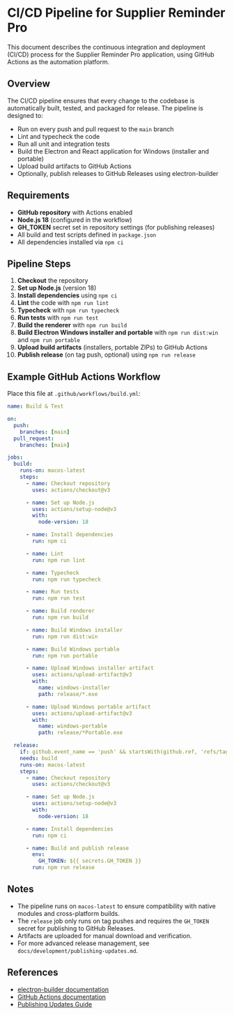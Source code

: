 # CI/CD Pipeline for Supplier Reminder Pro

This document describes the continuous integration and deployment (CI/CD) process for the Supplier Reminder Pro application, using GitHub Actions as the automation platform.

## Overview

The CI/CD pipeline ensures that every change to the codebase is automatically built, tested, and packaged for release. The pipeline is designed to:

- Run on every push and pull request to the `main` branch
- Lint and typecheck the code
- Run all unit and integration tests
- Build the Electron and React application for Windows (installer and portable)
- Upload build artifacts to GitHub Actions
- Optionally, publish releases to GitHub Releases using electron-builder

## Requirements

- **GitHub repository** with Actions enabled
- **Node.js 18** (configured in the workflow)
- **GH_TOKEN** secret set in repository settings (for publishing releases)
- All build and test scripts defined in `package.json`
- All dependencies installed via `npm ci`

## Pipeline Steps

1. **Checkout** the repository
2. **Set up Node.js** (version 18)
3. **Install dependencies** using `npm ci`
4. **Lint** the code with `npm run lint`
5. **Typecheck** with `npm run typecheck`
6. **Run tests** with `npm run test`
7. **Build the renderer** with `npm run build`
8. **Build Electron Windows installer and portable** with `npm run dist:win` and `npm run portable`
9. **Upload build artifacts** (installers, portable ZIPs) to GitHub Actions
10. **Publish release** (on tag push, optional) using `npm run release`

## Example GitHub Actions Workflow

Place this file at `.github/workflows/build.yml`:

```yaml
name: Build & Test

on:
  push:
    branches: [main]
  pull_request:
    branches: [main]

jobs:
  build:
    runs-on: macos-latest
    steps:
      - name: Checkout repository
        uses: actions/checkout@v3

      - name: Set up Node.js
        uses: actions/setup-node@v3
        with:
          node-version: 18

      - name: Install dependencies
        run: npm ci

      - name: Lint
        run: npm run lint

      - name: Typecheck
        run: npm run typecheck

      - name: Run tests
        run: npm run test

      - name: Build renderer
        run: npm run build

      - name: Build Windows installer
        run: npm run dist:win

      - name: Build Windows portable
        run: npm run portable

      - name: Upload Windows installer artifact
        uses: actions/upload-artifact@v3
        with:
          name: windows-installer
          path: release/*.exe

      - name: Upload Windows portable artifact
        uses: actions/upload-artifact@v3
        with:
          name: windows-portable
          path: release/*Portable.exe

  release:
    if: github.event_name == 'push' && startsWith(github.ref, 'refs/tags/')
    needs: build
    runs-on: macos-latest
    steps:
      - name: Checkout repository
        uses: actions/checkout@v3

      - name: Set up Node.js
        uses: actions/setup-node@v3
        with:
          node-version: 18

      - name: Install dependencies
        run: npm ci

      - name: Build and publish release
        env:
          GH_TOKEN: ${{ secrets.GH_TOKEN }}
        run: npm run release
```

## Notes

- The pipeline runs on `macos-latest` to ensure compatibility with native modules and cross-platform builds.
- The `release` job only runs on tag pushes and requires the `GH_TOKEN` secret for publishing to GitHub Releases.
- Artifacts are uploaded for manual download and verification.
- For more advanced release management, see `docs/development/publishing-updates.md`.

## References

- [electron-builder documentation](https://www.electron.build/)
- [GitHub Actions documentation](https://docs.github.com/en/actions)
- [Publishing Updates Guide](publishing-updates.md)
